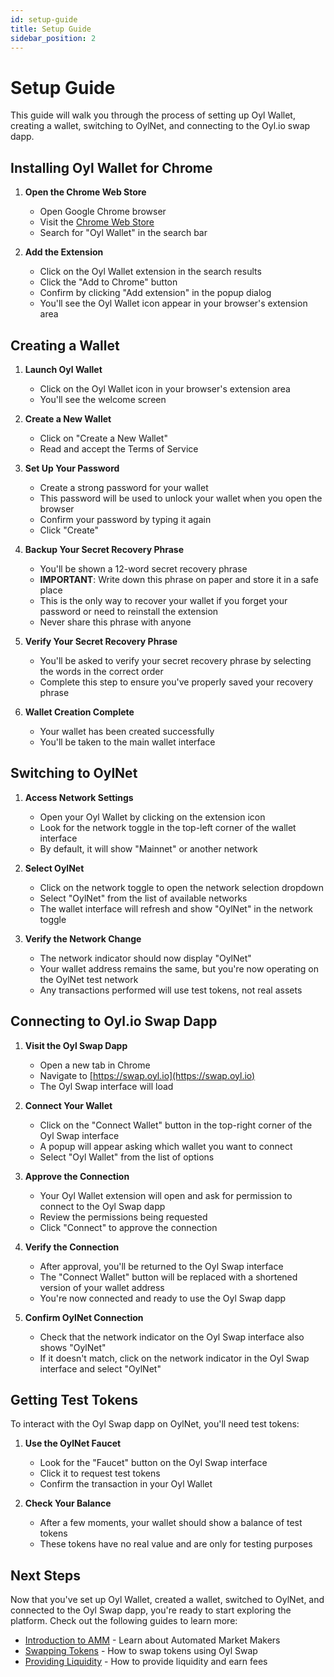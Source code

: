 ```yaml
---
id: setup-guide
title: Setup Guide
sidebar_position: 2
---
```


# Setup Guide

This guide will walk you through the process of setting up Oyl Wallet, creating a wallet, switching to OylNet, and connecting to the Oyl.io swap dapp.

## Installing Oyl Wallet for Chrome

1. **Open the Chrome Web Store**
   - Open Google Chrome browser
   - Visit the [Chrome Web Store](https://chrome.google.com/webstore)
   - Search for "Oyl Wallet" in the search bar

2. **Add the Extension**
   - Click on the Oyl Wallet extension in the search results
   - Click the "Add to Chrome" button
   - Confirm by clicking "Add extension" in the popup dialog
   - You'll see the Oyl Wallet icon appear in your browser's extension area

## Creating a Wallet

1. **Launch Oyl Wallet**
   - Click on the Oyl Wallet icon in your browser's extension area
   - You'll see the welcome screen

2. **Create a New Wallet**
   - Click on "Create a New Wallet"
   - Read and accept the Terms of Service

3. **Set Up Your Password**
   - Create a strong password for your wallet
   - This password will be used to unlock your wallet when you open the browser
   - Confirm your password by typing it again
   - Click "Create"

4. **Backup Your Secret Recovery Phrase**
   - You'll be shown a 12-word secret recovery phrase
   - **IMPORTANT**: Write down this phrase on paper and store it in a safe place
   - This is the only way to recover your wallet if you forget your password or need to reinstall the extension
   - Never share this phrase with anyone

5. **Verify Your Secret Recovery Phrase**
   - You'll be asked to verify your secret recovery phrase by selecting the words in the correct order
   - Complete this step to ensure you've properly saved your recovery phrase

6. **Wallet Creation Complete**
   - Your wallet has been created successfully
   - You'll be taken to the main wallet interface

## Switching to OylNet

1. **Access Network Settings**
   - Open your Oyl Wallet by clicking on the extension icon
   - Look for the network toggle in the top-left corner of the wallet interface
   - By default, it will show "Mainnet" or another network

2. **Select OylNet**
   - Click on the network toggle to open the network selection dropdown
   - Select "OylNet" from the list of available networks
   - The wallet interface will refresh and show "OylNet" in the network toggle

3. **Verify the Network Change**
   - The network indicator should now display "OylNet"
   - Your wallet address remains the same, but you're now operating on the OylNet test network
   - Any transactions performed will use test tokens, not real assets

## Connecting to Oyl.io Swap Dapp

1. **Visit the Oyl Swap Dapp**
   - Open a new tab in Chrome
   - Navigate to [https://swap.oyl.io](https://swap.oyl.io)
   - The Oyl Swap interface will load

2. **Connect Your Wallet**
   - Click on the "Connect Wallet" button in the top-right corner of the Oyl Swap interface
   - A popup will appear asking which wallet you want to connect
   - Select "Oyl Wallet" from the list of options

3. **Approve the Connection**
   - Your Oyl Wallet extension will open and ask for permission to connect to the Oyl Swap dapp
   - Review the permissions being requested
   - Click "Connect" to approve the connection

4. **Verify the Connection**
   - After approval, you'll be returned to the Oyl Swap interface
   - The "Connect Wallet" button will be replaced with a shortened version of your wallet address
   - You're now connected and ready to use the Oyl Swap dapp

5. **Confirm OylNet Connection**
   - Check that the network indicator on the Oyl Swap interface also shows "OylNet"
   - If it doesn't match, click on the network indicator in the Oyl Swap interface and select "OylNet"

## Getting Test Tokens

To interact with the Oyl Swap dapp on OylNet, you'll need test tokens:

1. **Use the OylNet Faucet**
   - Look for the "Faucet" button on the Oyl Swap interface
   - Click it to request test tokens
   - Confirm the transaction in your Oyl Wallet

2. **Check Your Balance**
   - After a few moments, your wallet should show a balance of test tokens
   - These tokens have no real value and are only for testing purposes

## Next Steps

Now that you've set up Oyl Wallet, created a wallet, switched to OylNet, and connected to the Oyl Swap dapp, you're ready to start exploring the platform. Check out the following guides to learn more:

- [Introduction to AMM](intro.md) - Learn about Automated Market Makers
- [Swapping Tokens](swapping-tokens.md) - How to swap tokens using Oyl Swap
- [Providing Liquidity](providing-liquidity.md) - How to provide liquidity and earn fees
